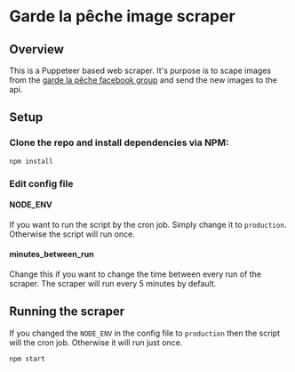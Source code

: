 # Garde la pêche image scraper

## Overview
This is a Puppeteer based web scraper. It's purpose is to scape images from the [garde la pêche facebook group](https://www.facebook.com/groups/gardelapecheglp/) and send the new images to the api.

## Setup
### Clone the repo and install dependencies via NPM:
```
npm install
```
### Edit config file
#### NODE_ENV
If you want to run the script by the cron job. Simply change it to `production`. Otherwise the script will run once.

#### minutes_between_run
Change this if you want to change the time between every run of the scraper. The scraper will run every 5 minutes by default.

## Running the scraper
If you changed the `NODE_ENV` in the config file to `production` then the script will the cron job. Otherwise it will run just once.

```
npm start
```